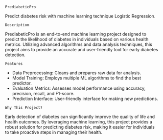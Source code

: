 ```
PrediabeticPro
```

Predict diabetes risk with machine learning technique Logistic Regression.

```
Description
```
PrediabeticPro is an end-to-end machine learning project designed to predict the likelihood of diabetes in individuals based on various health metrics. Utilizing advanced algorithms and data analysis techniques, this project aims to provide an accurate and user-friendly tool for early diabetes detection.

```
Features
```
* Data Preprocessing: Cleans and prepares raw data for analysis.
* Model Training: Employs multiple ML algorithms to find the best predictor.
* Evaluation Metrics: Assesses model performance using accuracy, precision, recall, and F1-score.
* Prediction Interface: User-friendly interface for making new predictions.

```
Why This Project?
```
Early detection of diabetes can significantly improve the quality of life and health outcomes. By leveraging machine learning, this project provides a robust solution for predicting diabetes risk, making it easier for individuals to take proactive steps in managing their health.
